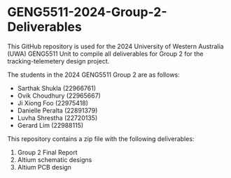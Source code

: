 # GENG5511-2024-Group-2-Deliverables
This GitHub repository is used for the 2024 University of Western Australia (UWA) GENG5511 Unit to compile all deliverables for Group 2 for the tracking-telemetery design project.

The students in the 2024 GENG5511 Group 2 are as follows:
- Sarthak Shukla (22966761)
- Ovik Choudhury (22965667)
- Ji Xiong Foo (22975418)
- Danielle Peralta (22891379)
- Luvha Shrestha (22720135)
- Gerard Lim (22988115)

This repository contains a zip file with the following deliverables:
1. Group 2 Final Report
2. Altium schematic designs
3. Altium PCB design
